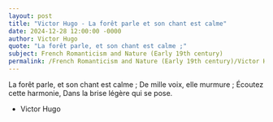 ```yaml
---
layout: post
title: "Victor Hugo - La forêt parle et son chant est calme"
date: 2024-12-28 12:00:00 -0000
author: Victor Hugo
quote: "La forêt parle, et son chant est calme ;"
subject: French Romanticism and Nature (Early 19th century)
permalink: /French Romanticism and Nature (Early 19th century)/Victor Hugo/Victor Hugo - La forêt parle et son chant est calme
---
```


La forêt parle, et son chant est calme ;
De mille voix, elle murmure ;
Écoutez cette harmonie,
Dans la brise légère qui se pose.

- Victor Hugo
